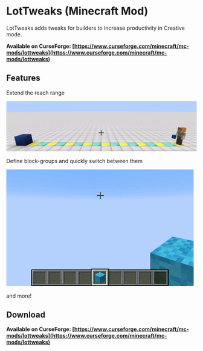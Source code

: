 # LotTweaks (Minecraft Mod)

LotTweaks adds tweaks for builders to increase productivity in Creative mode.

**Available on CurseForge: [https://www.curseforge.com/minecraft/mc-mods/lottweaks](https://www.curseforge.com/minecraft/mc-mods/lottweaks)**

## Features

Extend the reach range

![](docs/adjust_range.gif)

Define block-groups and quickly switch between them

![](docs/rotate.gif)

and more!

## Download

**Available on CurseForge: [https://www.curseforge.com/minecraft/mc-mods/lottweaks](https://www.curseforge.com/minecraft/mc-mods/lottweaks)**
